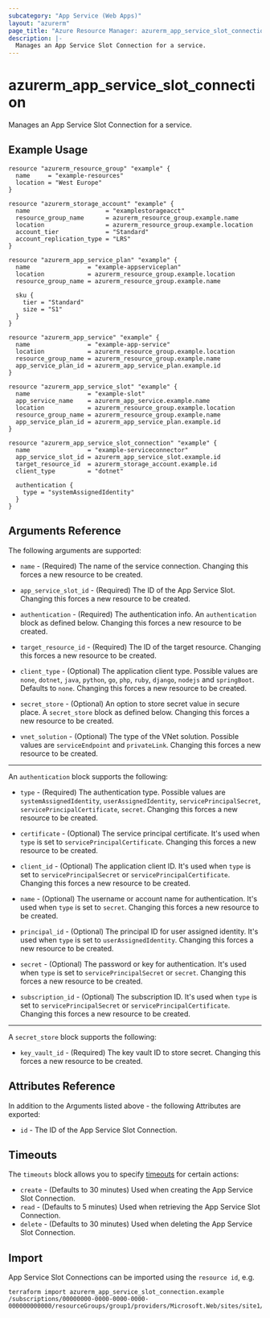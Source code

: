 ```yaml
---
subcategory: "App Service (Web Apps)"
layout: "azurerm"
page_title: "Azure Resource Manager: azurerm_app_service_slot_connection"
description: |-
  Manages an App Service Slot Connection for a service.
---
```


# azurerm_app_service_slot_connection

Manages an App Service Slot Connection for a service.

## Example Usage

```hcl
resource "azurerm_resource_group" "example" {
  name     = "example-resources"
  location = "West Europe"
}

resource "azurerm_storage_account" "example" {
  name                     = "examplestorageacct"
  resource_group_name      = azurerm_resource_group.example.name
  location                 = azurerm_resource_group.example.location
  account_tier             = "Standard"
  account_replication_type = "LRS"
}

resource "azurerm_app_service_plan" "example" {
  name                = "example-appserviceplan"
  location            = azurerm_resource_group.example.location
  resource_group_name = azurerm_resource_group.example.name

  sku {
    tier = "Standard"
    size = "S1"
  }
}

resource "azurerm_app_service" "example" {
  name                = "example-app-service"
  location            = azurerm_resource_group.example.location
  resource_group_name = azurerm_resource_group.example.name
  app_service_plan_id = azurerm_app_service_plan.example.id
}

resource "azurerm_app_service_slot" "example" {
  name                = "example-slot"
  app_service_name    = azurerm_app_service.example.name
  location            = azurerm_resource_group.example.location
  resource_group_name = azurerm_resource_group.example.name
  app_service_plan_id = azurerm_app_service_plan.example.id
}

resource "azurerm_app_service_slot_connection" "example" {
  name                = "example-serviceconnector"
  app_service_slot_id = azurerm_app_service_slot.example.id
  target_resource_id  = azurerm_storage_account.example.id
  client_type         = "dotnet"

  authentication {
    type = "systemAssignedIdentity"
  }
}
```

## Arguments Reference

The following arguments are supported:

* `name` - (Required) The name of the service connection. Changing this forces a new resource to be created.

* `app_service_slot_id` - (Required) The ID of the App Service Slot. Changing this forces a new resource to be created.

* `authentication` - (Required) The authentication info. An `authentication` block as defined below. Changing this forces a new resource to be created.

* `target_resource_id` - (Required) The ID of the target resource. Changing this forces a new resource to be created.

* `client_type` - (Optional) The application client type. Possible values are `none`, `dotnet`, `java`, `python`, `go`, `php`, `ruby`, `django`, `nodejs` and `springBoot`. Defaults to `none`. Changing this forces a new resource to be created.

* `secret_store` - (Optional) An option to store secret value in secure place. A `secret_store` block as defined below. Changing this forces a new resource to be created.

* `vnet_solution` - (Optional) The type of the VNet solution. Possible values are `serviceEndpoint` and `privateLink`. Changing this forces a new resource to be created.

---

An `authentication` block supports the following:

* `type` - (Required) The authentication type. Possible values are `systemAssignedIdentity`, `userAssignedIdentity`, `servicePrincipalSecret`, `servicePrincipalCertificate`, `secret`. Changing this forces a new resource to be created.

* `certificate` - (Optional) The service principal certificate. It's used when `type` is set to `servicePrincipalCertificate`. Changing this forces a new resource to be created.

* `client_id` - (Optional) The application client ID. It's used when `type` is set to `servicePrincipalSecret` or `servicePrincipalCertificate`. Changing this forces a new resource to be created.

* `name` - (Optional) The username or account name for authentication. It's used when `type` is set to `secret`. Changing this forces a new resource to be created.

* `principal_id` - (Optional) The principal ID for user assigned identity. It's used when `type` is set to `userAssignedIdentity`. Changing this forces a new resource to be created.

* `secret` - (Optional) The password or key for authentication. It's used when `type` is set to `servicePrincipalSecret` or `secret`. Changing this forces a new resource to be created.

* `subscription_id` - (Optional) The subscription ID. It's used when `type` is set to `servicePrincipalSecret` or `servicePrincipalCertificate`. Changing this forces a new resource to be created.

---

A `secret_store` block supports the following:

* `key_vault_id` - (Required) The key vault ID to store secret. Changing this forces a new resource to be created.

## Attributes Reference

In addition to the Arguments listed above - the following Attributes are exported:

* `id` - The ID of the App Service Slot Connection.

## Timeouts

The `timeouts` block allows you to specify [timeouts](https://www.terraform.io/language/resources/syntax#operation-timeouts) for certain actions:

* `create` - (Defaults to 30 minutes) Used when creating the App Service Slot Connection.
* `read` - (Defaults to 5 minutes) Used when retrieving the App Service Slot Connection.
* `delete` - (Defaults to 30 minutes) Used when deleting the App Service Slot Connection.

## Import

App Service Slot Connections can be imported using the `resource id`, e.g.

```shell
terraform import azurerm_app_service_slot_connection.example /subscriptions/00000000-0000-0000-0000-000000000000/resourceGroups/group1/providers/Microsoft.Web/sites/site1/slots/slot1/providers/Microsoft.ServiceLinker/linkers/linker1
```
